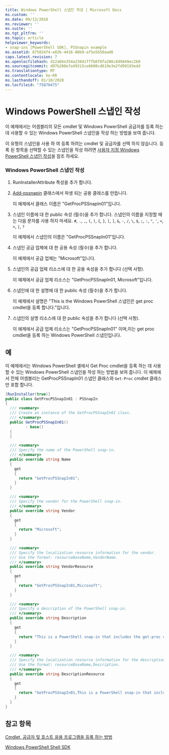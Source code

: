 ```yaml
---
title: Windows PowerShell 스냅인 작성 | Microsoft Docs
ms.custom: ''
ms.date: 09/13/2016
ms.reviewer: ''
ms.suite: ''
ms.tgt_pltfrm: ''
ms.topic: article
helpviewer_keywords:
- snap-ins [PowerShell SDK], PSSnapin example
ms.assetid: 875024f4-e02b-4416-80b9-af5e5b50aad6
caps.latest.revision: 7
ms.openlocfilehash: d12a66e354a23041fffb0f8fa286c849849ec2b0
ms.sourcegitcommit: d97b200e7a49315ce6608cd619e3e2fd99193edd
ms.translationtype: MT
ms.contentlocale: ko-KR
ms.lasthandoff: 01/10/2020
ms.locfileid: "75870475"
---
```

# <a name="writing-a-windows-powershell-snap-in"></a>Windows PowerShell 스냅인 작성

이 예제에서는 어셈블리의 모든 cmdlet 및 Windows PowerShell 공급자를 등록 하는 데 사용할 수 있는 Windows PowerShell 스냅인을 작성 하는 방법을 보여 줍니다.

이 유형의 스냅인을 사용 하 여 등록 하려는 cmdlet 및 공급자를 선택 하지 않습니다. 등록 된 항목을 선택할 수 있는 스냅인을 작성 하려면 [사용자 지정 Windows PowerShell 스냅인 작성](./writing-a-custom-windows-powershell-snap-in.md)을 참조 하세요.

### <a name="writing-a-windows-powershell-snap-in"></a>Windows PowerShell 스냅인 작성

1. RunInstallerAttribute 특성을 추가 합니다.

2. [Add-pssnapin](/dotnet/api/System.Management.Automation.PSSnapIn) 클래스에서 파생 되는 공용 클래스를 만듭니다.

    이 예제에서 클래스 이름은 "GetProcPSSnapIn01"입니다.

3. 스냅인 이름에 대 한 public 속성 (필수)을 추가 합니다. 스냅인의 이름을 지정할 때는 다음 문자를 사용 하지 마세요. `#`, `.`, `,`, `(`, `)`, `{`, `}`, `[`, `]`, `&`, `-`, `/`, `\`, `$`, `;`, `:`, `"`, `'`, `<`, `>`, `|`, `?`

    이 예제에서 스냅인의 이름은 "GetProcPSSnapIn01"입니다.

4. 스냅인 공급 업체에 대 한 공용 속성 (필수)을 추가 합니다.

    이 예제에서 공급 업체는 "Microsoft"입니다.

5. 스냅인의 공급 업체 리소스에 대 한 공용 속성을 추가 합니다 (선택 사항).

    이 예제에서 공급 업체 리소스는 "GetProcPSSnapIn01, Microsoft"입니다.

6. 스냅인에 대 한 설명에 대 한 public 속성 (필수)을 추가 합니다.

    이 예제에서 설명은 "This is the Windows PowerShell 스냅인은 get proc cmdlet을 등록 합니다."입니다.

7. 스냅인의 설명 리소스에 대 한 public 속성을 추가 합니다 (선택 사항).

    이 예제에서 공급 업체 리소스는 "GetProcPSSnapIn01" 이며,이는 get proc cmdlet을 등록 하는 Windows PowerShell 스냅인입니다.

## <a name="example"></a>예

이 예제에서는 Windows PowerShell 셸에서 Get Proc cmdlet을 등록 하는 데 사용할 수 있는 Windows PowerShell 스냅인을 작성 하는 방법을 보여 줍니다. 이 예제에서 전체 어셈블리는 GetProcPSSnapIn01 스냅인 클래스와 `Get-Proc` cmdlet 클래스만 포함 합니다.

```csharp
[RunInstaller(true)]
public class GetProcPSSnapIn01 : PSSnapIn
{
  /// <summary>
  /// Create an instance of the GetProcPSSnapIn01 class.
  /// </summary>
  public GetProcPSSnapIn01()
         : base()
  {
  }

  /// <summary>
  /// Specify the name of the PowerShell snap-in.
  /// </summary>
  public override string Name
  {
    get
    {
      return "GetProcPSSnapIn01";
    }
  }

  /// <summary>
  /// Specify the vendor for the PowerShell snap-in.
  /// </summary>
  public override string Vendor
  {
    get
    {
      return "Microsoft";
    }
  }

  /// <summary>
  /// Specify the localization resource information for the vendor.
  /// Use the format: resourceBaseName,VendorName.
  /// </summary>
  public override string VendorResource
  {
    get
    {
      return "GetProcPSSnapIn01,Microsoft";
    }
  }

  /// <summary>
  /// Specify a description of the PowerShell snap-in.
  /// </summary>
  public override string Description
  {
    get
    {
      return "This is a PowerShell snap-in that includes the get-proc cmdlet.";
    }
  }

  /// <summary>
  /// Specify the localization resource information for the description.
  /// Use the format: resourceBaseName,Description.
  /// </summary>
  public override string DescriptionResource
  {
    get
    {
      return "GetProcPSSnapIn01,This is a PowerShell snap-in that includes the get-proc cmdlet.";
    }
  }
}
```

## <a name="see-also"></a>참고 항목

[Cmdlet, 공급자 및 호스트 응용 프로그램을 등록 하는 방법](/previous-versions/ms714644(v=vs.85))

[Windows PowerShell Shell SDK](../windows-powershell-reference.md)
